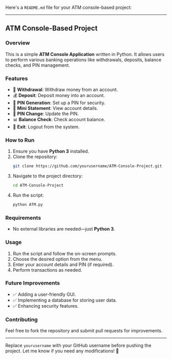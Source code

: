 Here's a `README.md` file for your ATM console-based project:  

---

## ATM Console-Based Project

### Overview
This is a simple **ATM Console Application** written in Python. It allows users to perform various banking operations like withdrawals, deposits, balance checks, and PIN management.

### Features
- 🏦 **Withdrawal**: Withdraw money from an account.
- 💰 **Deposit**: Deposit money into an account.
- 🔑 **PIN Generation**: Set up a PIN for security.
- 📜 **Mini Statement**: View account details.
- 🔄 **PIN Change**: Update the PIN.
- 📊 **Balance Check**: Check account balance.
- 🚪 **Exit**: Logout from the system.

### How to Run
1. Ensure you have **Python 3** installed.
2. Clone the repository:
   ```sh
   git clone https://github.com/yourusername/ATM-Console-Project.git
   ```
3. Navigate to the project directory:
   ```sh
   cd ATM-Console-Project
   ```
4. Run the script:
   ```sh
   python ATM.py
   ```

### Requirements
- No external libraries are needed—just **Python 3**.

### Usage
1. Run the script and follow the on-screen prompts.
2. Choose the desired option from the menu.
3. Enter your account details and PIN (if required).
4. Perform transactions as needed.

### Future Improvements
- ✅ Adding a user-friendly GUI.
- ✅ Implementing a database for storing user data.
- ✅ Enhancing security features.

### Contributing
Feel free to fork the repository and submit pull requests for improvements.

---

Replace `yourusername` with your GitHub username before pushing the project. Let me know if you need any modifications! 🚀
